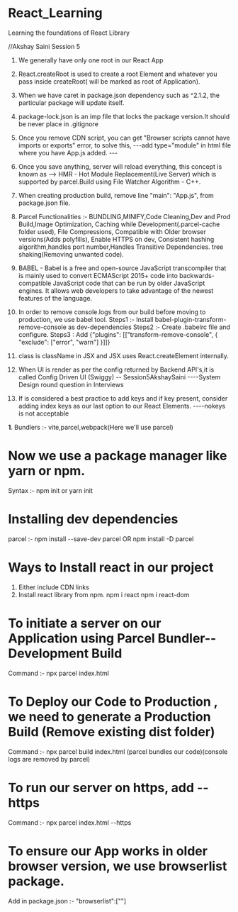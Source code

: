 # React_Learning
Learning the foundations of React Library

<!-- Homework -->
<!-- 1. What is CDN -- Content Delivery Network -->
<!-- What is crossorigin -->
<!-- What is difference between async and defer -->
<!-- What is difference between tilde and caret(^) -->
<!-- Explore script types -->
<!-- Explore babel -->
<!-- how to write image tags in jsx -->
<!-- What is Virtual DOM and why do we use it for reconciliation (diff algorith) --> //Akshay Saini Session 5
<!-- why do we use keys in React elements -->
<!-- What is React Fibre in React16-->

1. We generally have only one root in our React App
2. React.createRoot is used to create a root Element and whatever you pass inside createRoot( will be marked as root of Application).
3. When we have caret in package.json dependency such as ^2.1.2, the particular package will update itself.
4. package-lock.json is an imp file that locks the package version.It should be never place in .gitignore
5. Once you remove CDN script, you can get "Browser scripts cannot have imports or exports" error, to solve this,
---add type="module" in html file where you have App.js added.
---<script type="module" src="App.js"></script>
6. Once you save anything, server will reload everything, this concept is known as --> HMR - Hot Module Replacement(Live Server) which is supported by parcel.Build using File Watcher Algorithm - C++.
7. When creating production build, remove line "main": "App.js", from package.json file.
8. Parcel Functionalities :- BUNDLING,MINIFY,Code Cleaning,Dev and Prod Build,Image Optimization,
                             Caching while Development(.parcel-cache folder used), File Compressions, 
                             Compatible with Older browser versions(Adds polyfills), Enable HTTPS on dev,
                             Consistent hashing algorithm,handles port number,Handles Transitive Dependencies.
                             tree shaking(Removing unwanted code).
9. BABEL - Babel is a free and open-source JavaScript transcompiler that is mainly used to convert ECMAScript 2015+ code into            backwards-compatible JavaScript code that can be run by older JavaScript engines. It allows web developers to take advantage of the    newest features of the language.

10. In order to remove console.logs from our build before moving to production, we use babel tool.
Steps1 :- Install babel-plugin-transform-remove-console as dev-dependencies
Steps2 :- Create .babelrc file and configure.
Steps3 : Add {"plugins": [["transform-remove-console", { "exclude": ["error", "warn"] }]]}

11. class is className in JSX and JSX uses React.createElement internally.

12. When UI is render as per the config returned by Backend API's,it is called Config Driven UI (Swiggy) -- Session5AkshaySaini 
----System Design round question in Interviews
13. If is considered a best practice to add keys and if key present, consider adding index keys as our last option to our React Elements.
----nokeys is not acceptable

<!-- In order to optimise our React app and make it development/production ready, we need some packages -->
**1**. Bundlers :- vite,parcel,webpack(Here we'll use parcel)

# Now we use a package manager like yarn or npm.
Syntax :- npm init or yarn init

# Installing dev dependencies
parcel :- npm install --save-dev parcel OR npm install -D parcel

# Ways to Install react in our project
1. Either include CDN links
    <script crossorigin src="https://unpkg.com/react@18/umd/react.development.js"></script>
    <script crossorigin src="https://unpkg.com/react-dom@18/umd/react-dom.development.js"></script>
2. Install react library from npm.
    npm i react
    npm i react-dom

# To initiate a server on our Application using Parcel Bundler--Development Build
Command :- npx parcel index.html

# To Deploy our Code to Production , we need to generate a Production Build (Remove existing dist folder)
Command :- npx parcel build index.html (parcel bundles our code)(console logs are removed by parcel)

# To run our server on https, add --https
Command :- npx parcel index.html --https

# To ensure our App works in older browser version, we use browserlist package.
Add in package.json :- "browserlist":[""]